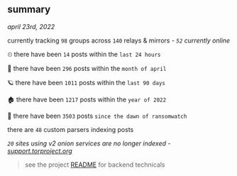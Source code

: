 
## summary
_april 23rd, 2022_

currently tracking `98` groups across `140` relays & mirrors - _`52` currently online_

⏲ there have been `14` posts within the `last 24 hours`

🦈 there have been `296` posts within the `month of april`

🪐 there have been `1011` posts within the `last 90 days`

🏚 there have been `1217` posts within the `year of 2022`

🦕 there have been `3503` posts `since the dawn of ransomwatch`

there are `48` custom parsers indexing posts

_`20` sites using v2 onion services are no longer indexed - [support.torproject.org](https://support.torproject.org/onionservices/v2-deprecation/)_

> see the project [README](https://github.com/thetanz/ransomwatch#ransomwatch--) for backend technicals

